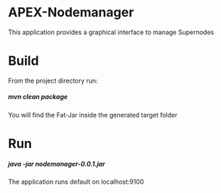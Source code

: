# APEX-Nodemanager
This application provides a graphical interface to manage Supernodes
# Build
From the project directory run:
##### mvn clean package
You will find the Fat-Jar inside the generated target folder
# Run
##### java -jar nodemanager-0.0.1.jar
The application runs default on localhost:9100
